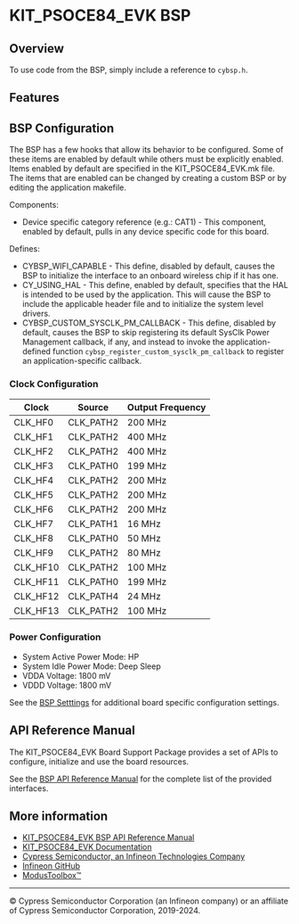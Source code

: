 # KIT_PSOCE84_EVK BSP

## Overview





To use code from the BSP, simply include a reference to `cybsp.h`.

## Features


## BSP Configuration

The BSP has a few hooks that allow its behavior to be configured. Some of these items are enabled by default while others must be explicitly enabled. Items enabled by default are specified in the KIT_PSOCE84_EVK.mk file. The items that are enabled can be changed by creating a custom BSP or by editing the application makefile.

Components:
* Device specific category reference (e.g.: CAT1) - This component, enabled by default, pulls in any device specific code for this board.

Defines:
* CYBSP_WIFI_CAPABLE - This define, disabled by default, causes the BSP to initialize the interface to an onboard wireless chip if it has one.
* CY_USING_HAL - This define, enabled by default, specifies that the HAL is intended to be used by the application. This will cause the BSP to include the applicable header file and to initialize the system level drivers.
* CYBSP_CUSTOM_SYSCLK_PM_CALLBACK - This define, disabled by default, causes the BSP to skip registering its default SysClk Power Management callback, if any, and instead to invoke the application-defined function `cybsp_register_custom_sysclk_pm_callback` to register an application-specific callback.

### Clock Configuration

| Clock    | Source    | Output Frequency |
|----------|-----------|------------------|
| CLK_HF0  | CLK_PATH2 | 200 MHz          |
| CLK_HF1  | CLK_PATH2 | 400 MHz          |
| CLK_HF2  | CLK_PATH2 | 400 MHz          |
| CLK_HF3  | CLK_PATH0 | 199 MHz          |
| CLK_HF4  | CLK_PATH2 | 200 MHz          |
| CLK_HF5  | CLK_PATH2 | 200 MHz          |
| CLK_HF6  | CLK_PATH2 | 200 MHz          |
| CLK_HF7  | CLK_PATH1 | 16 MHz           |
| CLK_HF8  | CLK_PATH0 | 50 MHz           |
| CLK_HF9  | CLK_PATH2 | 80 MHz           |
| CLK_HF10 | CLK_PATH2 | 100 MHz          |
| CLK_HF11 | CLK_PATH0 | 199 MHz          |
| CLK_HF12 | CLK_PATH4 | 24 MHz           |
| CLK_HF13 | CLK_PATH2 | 100 MHz          |

### Power Configuration

* System Active Power Mode: HP
* System Idle Power Mode: Deep Sleep
* VDDA Voltage: 1800 mV
* VDDD Voltage: 1800 mV

See the [BSP Setttings][settings] for additional board specific configuration settings.

## API Reference Manual

The KIT_PSOCE84_EVK Board Support Package provides a set of APIs to configure, initialize and use the board resources.

See the [BSP API Reference Manual][api] for the complete list of the provided interfaces.

## More information
* [KIT_PSOCE84_EVK BSP API Reference Manual][api]
* [KIT_PSOCE84_EVK Documentation](https://www.infineon.com/cms/en/product/evaluation-boards/placeholder/)
* [Cypress Semiconductor, an Infineon Technologies Company](http://www.cypress.com)
* [Infineon GitHub](https://github.com/infineon)
* [ModusToolbox™](https://www.cypress.com/products/modustoolbox-software-environment)

[api]: https://infineon.github.io/TARGET_KIT_PSOCE84_EVK/html/modules.html
[settings]: https://infineon.github.io/TARGET_KIT_PSOCE84_EVK/html/md_bsp_settings.html

---
© Cypress Semiconductor Corporation (an Infineon company) or an affiliate of Cypress Semiconductor Corporation, 2019-2024.